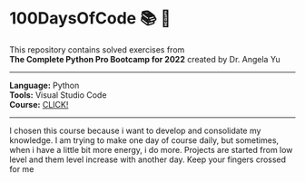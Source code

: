 # 100DaysOfCode :books: :raising_hand:
This repository contains solved exercises from  
__The Complete Python Pro Bootcamp for 2022__ created by Dr. Angela Yu
***  
__Language:__ Python  
__Tools:__ Visual Studio Code     
__Course:__ [CLICK!](https://www.udemy.com/course/100-days-of-code/)
***
I chosen this course because i want to develop and consolidate my knowledge. I am trying to make one day of course daily, but sometimes, when i have a little bit more energy, i do more. Projects are started from low level and them level increase with another day. Keep your fingers crossed for me
